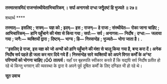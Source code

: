 **तस्मात्सत्रमिदं राजन्संस्थीयेताभिचारिकम् ।** **सर्पा अनागसो दग्धा जनैॢदष्टं हि भुज्यते ॥ २७॥** 

शब्दार्थ **** 

**तस्मात्—** **इसलिए** **; सत्रम्—** **यज्ञ को** **; इदम्—** **इस** **; राजन्—** **हे राजा** **; संस्थीयेत—** **रोका जाना चाहिए** **; आभिचारिकम्—** **हानि पहुँचाने की मंशा से किया गया** **; सर्पा:—** **सर्प** **; अनागस:—** **निर्दोष** **; दग्धा:—** **जलाया गया** **; जनै:—** **व्यक्तियों द्वारा** **;** **दिष्टम्—** **भाग्य** **; हि—** **निस्सन्देह** **; भुज्यते—** **भोगा जाता है।** **.** 

**''इसलिए हे राजा, इस यज्ञ को जो अन्यों को हानि पहुँचाने की मंशा से चालू किया** **गया है, बन्द करा दें। अनेक निर्दोष सर्प पहले ही जला कर मार दिये गये हैं। निस्सन्देह सारे** **व्यक्तियों को अपने विगत कर्मों के अ²ष्ट परिणामों को भोगना चाहिए।ÓÓ** **तात्पर्य :** यहाँ पर बृहस्पति स्वीकार करते हैं कि यद्यपि सर्प निर्दोष प्रतीत हो रहे थे किन्तु भगवान् की व्यवस्था के द्वारा वे अपने पूर्व दूषित कर्मों के लिए दण्डित भी हो रहे थे।  

**सूत उवाच** 